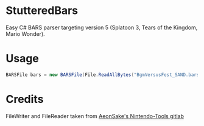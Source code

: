 # StutteredBars
Easy C# BARS parser targeting version 5 (Splatoon 3, Tears of the Kingdom, Mario Wonder).
# Usage
```cs
BARSFile bars = new BARSFile(File.ReadAllBytes("BgmVersusFest_SAND.bars"));
```
# Credits
FileWriter and FileReader taken from [AeonSake's Nintendo-Tools gitlab](https://gitlab.com/AeonSake/nintendo-tools)
